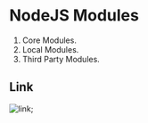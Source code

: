 # NodeJS Modules

1. Core Modules.
2. Local Modules.
3. Third Party Modules.

## Link

![link](https://nodejs.org/dist/);
